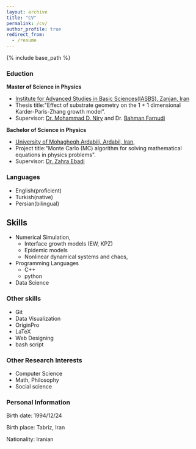 ```yaml
---
layout: archive
title: "CV"
permalink: /cv/
author_profile: true
redirect_from:
  - /resume
---
```


{% include base_path %}



### Eduction

**Master of Science in Physics**
* [Institute for Advanced Studies in Basic Sciences(IASBS), Zanjan, Iran](https://iasbs.ac.ir/?lang=en)
* Thesis title:"Effect of substrate geometry on the 1 + 1 dimensional Karder-Paris-Zhang growth model".
* Supervisor: [Dr. Mohammad D. Niry](https://iasbs.ac.ir/~m.d.niry/) and Dr. [Bahman Farnudi](https://iasbs.ac.ir/~farnudi/stsn_eng.htm)


****Bachelor of Science in Physics****
* [University of Mohaghegh Ardabili, Ardabil, Iran,](https://uma.ac.ir/index.php?slc_lang=en)
* Project title:"Monte Carlo (MC) algorithm for solving mathematical equations in physics problems".
* Supervisor: [Dr. Zahra Ebadi](https://www.researchgate.net/profile/Zahra-Ebadi)


### Languages

* English(proficient)
* Turkish(native)
* Persian(bilingual)

## Skills

* Numerical Simulation,
  * Interface growth models (EW, KPZ)
  * Epidemic models
  * Nonlinear dynamical systems and chaos,
* Programming Languages
  * C++ 
  * python
* Data Science
  
### Other skills

* Git
* Data Visualization
* OriginPro
* LaTeX
* Web Designing
* bash script


### Other  Research Interests 

* Computer Science
* Math, Philosophy
* Social science

### Personal Information

Birth date: 1994/12/24

Birth place: Tabriz, Iran

Nationality: Iranian

